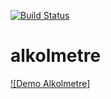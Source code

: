 [![Build Status](https://travis-ci.com/SWE589-Android-Development-tmk/alkolmetre.png?branch=master)](https://travis-ci.com/SWE589-Android-Development-tmk/alkolmetre)

# alkolmetre

[![Demo Alkolmetre]](https://github.com/SWE589-Android-Development-tmk/alkolmetre/blob/master/alkolmetre_ss6.mp4)
